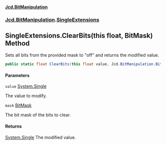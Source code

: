 #### [Jcd.BitManipulation](index.md 'index')

### [Jcd.BitManipulation](Jcd.BitManipulation.md 'Jcd.BitManipulation').[SingleExtensions](Jcd.BitManipulation.SingleExtensions.md 'Jcd.BitManipulation.SingleExtensions')

## SingleExtensions.ClearBits(this float, BitMask) Method

Sets all bits from the provided mask to "off" and returns the modified value.

```csharp
public static float ClearBits(this float value, Jcd.BitManipulation.BitMask mask);
```

#### Parameters

<a name='Jcd.BitManipulation.SingleExtensions.ClearBits(thisfloat,Jcd.BitManipulation.BitMask).value'></a>

`value` [System.Single](https://docs.microsoft.com/en-us/dotnet/api/System.Single 'System.Single')

The value to modify.

<a name='Jcd.BitManipulation.SingleExtensions.ClearBits(thisfloat,Jcd.BitManipulation.BitMask).mask'></a>

`mask` [BitMask](Jcd.BitManipulation.BitMask.md 'Jcd.BitManipulation.BitMask')

The bit mask of the bits to clear.

#### Returns

[System.Single](https://docs.microsoft.com/en-us/dotnet/api/System.Single 'System.Single')
The modified value.